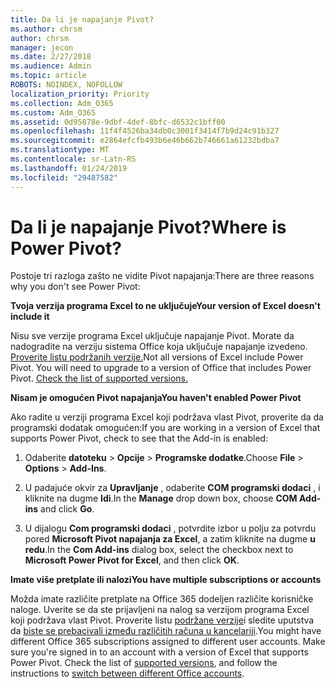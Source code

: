 ```yaml
---
title: Da li je napajanje Pivot?
ms.author: chrsm
author: chrsm
manager: jecon
ms.date: 2/27/2018
ms.audience: Admin
ms.topic: article
ROBOTS: NOINDEX, NOFOLLOW
localization_priority: Priority
ms.collection: Adm_O365
ms.custom: Adm_O365
ms.assetid: 0d95078e-9dbf-4def-8bfc-d6532c1bff00
ms.openlocfilehash: 11f4f4526ba34db0c3001f3414f7b9d24c91b327
ms.sourcegitcommit: e2864efcfb493b6e46b662b746661a61232bdba7
ms.translationtype: MT
ms.contentlocale: sr-Latn-RS
ms.lasthandoff: 01/24/2019
ms.locfileid: "29487582"
---
```

# <a name="where-is-power-pivot"></a><span data-ttu-id="052b8-102">Da li je napajanje Pivot?</span><span class="sxs-lookup"><span data-stu-id="052b8-102">Where is Power Pivot?</span></span>

<span data-ttu-id="052b8-103">Postoje tri razloga zašto ne vidite Pivot napajanja:</span><span class="sxs-lookup"><span data-stu-id="052b8-103">There are three reasons why you don't see Power Pivot:</span></span>
  
 <span data-ttu-id="052b8-104">**Tvoja verzija programa Excel to ne uključuje**</span><span class="sxs-lookup"><span data-stu-id="052b8-104">**Your version of Excel doesn't include it**</span></span>
  
<span data-ttu-id="052b8-p101">Nisu sve verzije programa Excel uključuje napajanje Pivot. Morate da nadogradite na verziju sistema Office koja uključuje napajanje izvedeno. [Proverite listu podržanih verzije.](https://support.office.com/article/aa64e217-4b6e-410b-8337-20b87e1c2a4b.aspx)</span><span class="sxs-lookup"><span data-stu-id="052b8-p101">Not all versions of Excel include Power Pivot. You will need to upgrade to a version of Office that includes Power Pivot. [Check the list of supported versions.](https://support.office.com/article/aa64e217-4b6e-410b-8337-20b87e1c2a4b.aspx)</span></span>
  
 <span data-ttu-id="052b8-108">**Nisam je omogućen Pivot napajanja**</span><span class="sxs-lookup"><span data-stu-id="052b8-108">**You haven't enabled Power Pivot**</span></span>
  
<span data-ttu-id="052b8-109">Ako radite u verziji programa Excel koji podržava vlast Pivot, proverite da da programski dodatak omogućen:</span><span class="sxs-lookup"><span data-stu-id="052b8-109">If you are working in a version of Excel that supports Power Pivot, check to see that the Add-in is enabled:</span></span>
  
1. <span data-ttu-id="052b8-110">Odaberite **datoteku** \> **Opcije** \> **Programske dodatke**.</span><span class="sxs-lookup"><span data-stu-id="052b8-110">Choose **File** \> **Options** \> **Add-Ins**.</span></span>
    
2. <span data-ttu-id="052b8-111">U padajuće okvir za **Upravljanje** , odaberite **COM programski dodaci** , i kliknite na dugme **Idi**.</span><span class="sxs-lookup"><span data-stu-id="052b8-111">In the **Manage** drop down box, choose **COM Add-ins** and click **Go**.</span></span>
    
3. <span data-ttu-id="052b8-112">U dijalogu **Com programski dodaci** , potvrdite izbor u polju za potvrdu pored **Microsoft Pivot napajanja za Excel**, a zatim kliknite na dugme **u redu**.</span><span class="sxs-lookup"><span data-stu-id="052b8-112">In the **Com Add-ins** dialog box, select the checkbox next to **Microsoft Power Pivot for Excel**, and then click **OK**.</span></span> 
    
 <span data-ttu-id="052b8-113">**Imate više pretplate ili nalozi**</span><span class="sxs-lookup"><span data-stu-id="052b8-113">**You have multiple subscriptions or accounts**</span></span>
  
<span data-ttu-id="052b8-p102">Možda imate različite pretplate na Office 365 dodeljen različite korisničke naloge. Uverite se da ste prijavljeni na nalog sa verzijom programa Excel koji podržava vlast Pivot. Proverite listu [podržane verzije](https://support.office.com/article/aa64e217-4b6e-410b-8337-20b87e1c2a4b.aspx)i sledite uputstva da [biste se prebacivali između različitih računa u kancelariji](https://support.office.com/article/b9582171-fd1f-4284-9846-bdd72bb28426.aspx#BKMK_WebSwitchAccounts).</span><span class="sxs-lookup"><span data-stu-id="052b8-p102">You might have different Office 365 subscriptions assigned to different user accounts. Make sure you're signed in to an account with a version of Excel that supports Power Pivot. Check the list of [supported versions](https://support.office.com/article/aa64e217-4b6e-410b-8337-20b87e1c2a4b.aspx), and follow the instructions to [switch between different Office accounts](https://support.office.com/article/b9582171-fd1f-4284-9846-bdd72bb28426.aspx#BKMK_WebSwitchAccounts).</span></span>
  

